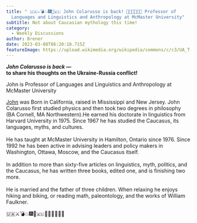 ```yaml
---
title: " 🇺🇦⚔️💣💥🎆🧨🇷🇺 John Colarusso is back! 🧯💨🧯💨🧯💨 Professor of
  Languages and Linguistics and Anthropology at McMaster University"
subtitle: Not about Caucasian mythology this time!
category:
  - Weekly Discussions
author: Brener
date: 2023-03-08T06:20:18.715Z
featureImage: https://upload.wikimedia.org/wikipedia/commons/c/c3/UA_T-72AV_with_cross_01.jpg
---
```

<!--StartFragment-->

***John Colarusso is back —*\
to share his thoughts on the Ukraine-Russia conflict!**

John is Professor of Languages and Linguistics and Anthropology at McMaster University

[John](https://urldefense.com/v3/__https://club.us17.list-manage.com/track/click?u=270ee32bd9a552ddae66fd4f9&id=051809b9b1&e=ee534c915d__;!!BpyFHLRN4TMTrA!-26_XGzCLxg5CB9L6pwLawE98R4IZWc5ThkMSQ7p7sWKJGIGsaBAO1JbAGG6xIIPB-f8ZLTajdiuGyErmtTCDvyYXSjteQ$) was Born in California, raised in Mississippi and New Jersey. John Colarusso first studied physics and then took two degrees in philosophy (BA Cornell, MA Northwestern).He earned his doctorate in linguistics from Harvard University in 1975. Since 1967 he has studied the Caucasus, its languages, myths, and cultures.\
\
He has taught at McMaster University in Hamilton, Ontario since 1976. Since 1992 he has been active in advising leaders and policy makers in Washington, Ottawa, Moscow, and the Caucasus itself.\
\
In addition to more than sixty-five articles on linguistics, myth, politics, and the Caucasus, he has written three books, edited one, and is finishing two more.\
\
He is married and the father of three children. When relaxing he enjoys hiking and biking, or reading math, paleontology, and the works of William Faulkner.

🇺🇦⚔️💣💥🎆🧨🇷🇺🧯💨🧯💨🧯💨

<!--EndFragment-->